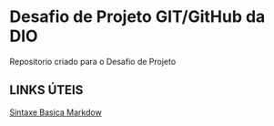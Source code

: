 # Desafio de Projeto GIT/GitHub da DIO
 Repositorio criado para o Desafio de Projeto
 
 
## LINKS ÚTEIS
[Sintaxe Basica Markdow](https://www.markdownguide.org/basic-syntax/)
